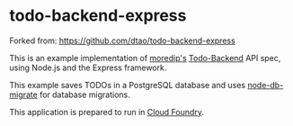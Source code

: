 # todo-backend-express
Forked from: https://github.com/dtao/todo-backend-express

This is an example implementation of [moredip's](https://github.com/moredip) [Todo-Backend](http://www.todobackend.com/) API spec, using Node.js and the Express framework.

This example saves TODOs in a PostgreSQL database and uses [node-db-migrate](https://github.com/kunklejr/node-db-migrate) for database migrations. 

This application is prepared to run in [Cloud Foundry](https://www.cloudfoundry.org/get-started/). 
